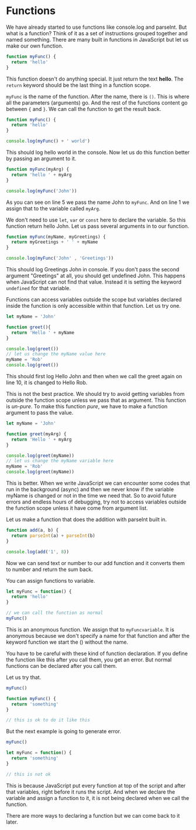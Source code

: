 # Functions

We have already started to use functions like console.log and parseInt. But what is a function?
Think of it as a set of instructions grouped together and named something. There are many built in functions in JavaScript but let us make our own function.

```javascript
function myFunc() {
  return 'hello'
}
```

This function doesn't do anything special. It just return the text **hello**. The `return` keyword should be the last thing in a function scope.  

`myFunc` is the name of the function. After the name, there is `()`. This is where all the parameters (arguments) go. And the rest of the functions content go between `{` and `}`.
We can call the function to get the result back.

```javascript
function myFunc() {
  return 'hello'
}

console.log(myFunc() + ' world')
```

This should log hello world in the console.
Now let us do this function better by passing an argument to it.

```javascript
function myFunc(myArg) {
  return 'hello ' + myArg
}

console.log(myFunc('John'))
```

As you can see on line 5 we pass the name John to `myFunc`. And on line 1 we assign that to the variable called `myArg`.

We don't need to use `let`, `var` or `const` here to declare the variable. So this function return hello John. Let us pass several arguments in to our function.

```javascript
function myFunc(myName, myGreetings) {
  return myGreetings + ' ' + myName
}

console.log(myFunc('John' , 'Greetings'))
```

This should log Greetings John in console.
If you don't pass the second argument "Greetings" at all, you should get undefined John.
This happens when JavaScript can not find that value. Instead it is setting the keyword `undefined` for that variable.

Functions can access variables outside the scope but variables declared inside the function is only accessible within that function. Let us try one.

```javascript
let myName = 'John'

function greet(){
  return 'Hello ' + myName
}

console.log(greet())
// let us change the myName value here
myName = 'Rob'
console.log(greet())
```

This should first log Hello John and then when we call the greet again on line 10, it is changed to Hello Rob.

This is not the best practice. We should try to avoid getting variables from outside the function scope unless we pass that as argument. This function is *un-pure*. To make this function *pure*, we have to make a function argument to pass the value.

```javascript
let myName = 'John'

function greet(myArg) {
  return 'Hello ' + myArg
}

console.log(greet(myName))
// let us change the myName variable here
myName = 'Rob'
console.log(greet(myName))
```

This is better. When we write JavaScript we can encounter some codes that run in the background (async) and then we never know if the variable myName is changed or not in the time we need that. So to avoid future errors and endless hours of debugging, try not to access variables outside the function scope unless it have come from argument list.

Let us make a function that does the addition with parseInt built in.

```javascript
function add(a, b) {
  return parseInt(a) + parseInt(b)
}

console.log(add('1', 8))
```

Now we can send text or number to our add function and it converts them to number and return the sum back.

You can assign functions to variable.

```javascript
let myFunc = function() {
  return 'hello'
}

// we can call the function as normal
myFunc()
```

This is an anonymous function. We assign that to `myFuncvariable`.
It is anonymous because we don't specify a name for that function and after the keyword function we start the () without the name.

You have to be careful with these kind of function declaration. If you define the function like this after you call them, you get an error. But normal functions can be declared after you call them.

Let us try that.

```javascript
myFunc()

function myFunc() {
  return 'something'
}

// this is ok to do it like this
```

But the next example is going to generate error.

```javascript
myFunc()

let myFunc = function() {
  return 'something'
}

// this is not ok
```

This is because JavaScript put every function at top of the script and after that variables, right before it runs the script.
And when we declare the variable and assign a function to it, it is not being declared when we call the function.

There are more ways to declaring a function but we can come back to it later.
